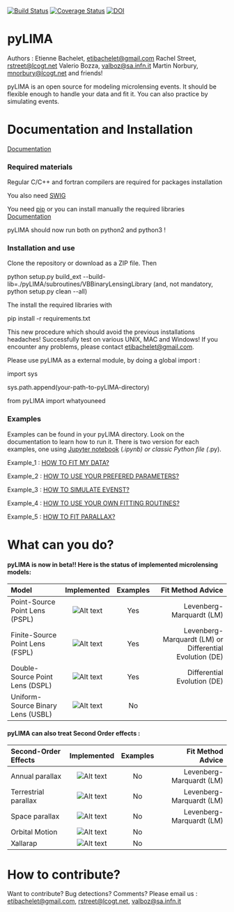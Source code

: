 [![Build Status](https://travis-ci.org/ebachelet/pyLIMA.svg?branch=master)](https://travis-ci.org/ebachelet/pyLIMA)
[![Coverage Status](https://coveralls.io/repos/github/ebachelet/pyLIMA/badge.svg?branch=master)](https://coveralls.io/github/ebachelet/pyLIMA?branch=master)
[![DOI](https://zenodo.org/badge/DOI/10.5281/zenodo.997468.svg)](https://doi.org/10.5281/zenodo.997468)



# pyLIMA

Authors : Etienne Bachelet, etibachelet@gmail.com 
	  Rachel Street, rstreet@lcogt.net
	  Valerio Bozza, valboz@sa.infn.it
	  Martin Norbury, mnorbury@lcogt.net
	  and friends!	

pyLIMA is an open source for modeling microlensing events.
It should be flexible enough to handle your data and fit it.
You can also practice by simulating events.

# Documentation and Installation



[Documentation](https://ebachelet.github.io/pyLIMA/)

### Required materials 
Regular C/C++ and fortran compilers are required for packages installation

You also need [SWIG](http://www.swig.org/download.html)

You need [pip](https://pip.pypa.io/en/stable/installing/) or you can install manually
the required libraries [Documentation](https://ebachelet.github.io/pyLIMA/)

pyLIMA should now run both on python2 and python3 !
### Installation and use




Clone the repository or download as a ZIP file. Then


python setup.py build_ext --build-lib=./pyLIMA/subroutines/VBBinaryLensingLibrary
(and, not mandatory, python setup.py clean --all)

The install the required libraries with

pip install -r requirements.txt

This new procedure which should avoid the previous installations headaches!
Successfully test on various UNIX, MAC and Windows! If you encounter any problems,
please contact etibachelet@gmail.com.



Please use pyLIMA as a external module, by doing a global import :

import sys

sys.path.append(your-path-to-pyLIMA-directory)

from pyLIMA import whatyouneed

### Examples
Examples can be found in your pyLIMA directory. Look on the documentation to learn how to run it.
There is two version for each examples, one using [Jupyter notebook](https://jupyter.org/) (*.ipynb) or 
classic Python file (*.py).

Example_1 : [HOW TO FIT MY DATA?](https://github.com/ebachelet/pyLIMA/tree/master/examples)

Example_2 : [HOW TO USE YOUR PREFERED PARAMETERS?](https://github.com/ebachelet/pyLIMA/tree/master/examples)

Example_3 : [HOW TO SIMULATE EVENST?](https://github.com/ebachelet/pyLIMA/tree/master/examples)

Example_4 : [HOW TO USE YOUR OWN FITTING ROUTINES?](https://github.com/ebachelet/pyLIMA/tree/master/examples)

Example_5 : [HOW TO FIT PARALLAX?](https://github.com/ebachelet/pyLIMA/tree/master/examples)
# What can you do?


#### pyLIMA is now in beta!! Here is the status of implemented microlensing models:

| Model | Implemented | Examples | Fit Method Advice | 
| :---         |     :---:      |:---: |    ---: |
| Point-Source Point Lens (PSPL)   | ![Alt text](./doc/HGF.png?raw=true)     | Yes | Levenberg-Marquardt (LM)     |
| Finite-Source Point Lens (FSPL)   |  ![Alt text](./doc/HGF.png?raw=true)      | Yes | Levenberg-Marquardt (LM) or Differential Evolution (DE)    |
| Double-Source Point Lens (DSPL)   | ![Alt text](./doc/HGF.png?raw=true)     |  Yes | Differential Evolution (DE)    |
| Uniform-Source Binary Lens (USBL)   | ![Alt text](./doc/WIP.png?raw=true)  | No |      |

#### pyLIMA can also treat Second Order effects :

| Second-Order Effects | Implemented | Examples |Fit Method Advice |
| :---         |     :---:      |   :---: |   ---: |
| Annual parallax   |  ![Alt text](./doc/HGF.png?raw=true)      | No | Levenberg-Marquardt (LM)     |
| Terrestrial parallax   |  ![Alt text](./doc/HGF.png?raw=true)     | No | Levenberg-Marquardt (LM) |
| Space parallax   |  ![Alt text](./doc/HGF.png?raw=true)      |  No| Levenberg-Marquardt (LM)    |
| Orbital Motion   | ![Alt text](./doc/WIP.png?raw=true)     | No |       |
| Xallarap   | ![Alt text](./doc/WIP.png?raw=true)    | No |       |


# How to contribute?

Want to contribute? Bug detections? Comments?
Please email us : etibachelet@gmail.com, rstreet@lcogt.net, valboz@sa.infn.it
